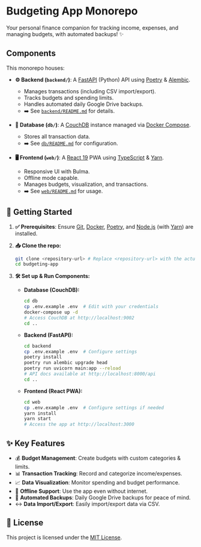 # Budgeting App Monorepo

Your personal finance companion for tracking income, expenses, and managing budgets, with automated backups! ✨

## Components

This monorepo houses:

*   **⚙️ Backend (`backend/`)**: A [FastAPI](https://fastapi.tiangolo.com/) (Python) API using [Poetry](https://python-poetry.org/) & [Alembic](https://alembic.sqlalchemy.org/en/latest/).
    *   Manages transactions (including CSV import/export).
    *   Tracks budgets and spending limits.
    *   Handles automated daily Google Drive backups.
    *   ➡️ See [`backend/README.md`](backend/README.md) for details.

*   **💾 Database (`db/`)**: A [CouchDB](https://couchdb.apache.org/) instance managed via [Docker Compose](https://docs.docker.com/compose/).
    *   Stores all transaction data.
    *   ➡️ See [`db/README.md`](db/README.md) for configuration.

*   **🖥️ Frontend (`web/`)**: A [React 19](https://reactjs.org/) PWA using [TypeScript](https://www.typescriptlang.org/) & [Yarn](https://yarnpkg.com/).
    *   Responsive UI with Bulma.
    *   Offline mode capable.
    *   Manages budgets, visualization, and transactions.
    *   ➡️ See [`web/README.md`](web/README.md) for usage.

## 🚀 Getting Started

1.  **✅ Prerequisites**: Ensure [Git](https://git-scm.com/), [Docker](https://www.docker.com/), [Poetry](https://python-poetry.org/), and [Node.js](https://nodejs.org/) (with [Yarn](https://yarnpkg.com/)) are installed.

2.  **📥 Clone the repo:**
    ```bash
    git clone <repository-url> # Replace <repository-url> with the actual URL
    cd budgeting-app
    ```

3.  **🛠️ Set up & Run Components:**

    *   **Database (CouchDB):**
        ```bash
        cd db
        cp .env.example .env  # Edit with your credentials
        docker-compose up -d
        # Access CouchDB at http://localhost:9002
        cd ..
        ```

    *   **Backend (FastAPI):**
        ```bash
        cd backend
        cp .env.example .env  # Configure settings
        poetry install
        poetry run alembic upgrade head
        poetry run uvicorn main:app --reload
        # API docs available at http://localhost:8000/api
        cd ..
        ```

    *   **Frontend (React PWA):**
        ```bash
        cd web
        cp .env.example .env  # Configure settings if needed
        yarn install
        yarn start
        # Access the app at http://localhost:3000
        ```

## ✨ Key Features

*   💰 **Budget Management**: Create budgets with custom categories & limits.
*   📊 **Transaction Tracking**: Record and categorize income/expenses.
*   📈 **Data Visualization**: Monitor spending and budget performance.
*   📶 **Offline Support**: Use the app even without internet.
*   💾 **Automated Backups**: Daily Google Drive backups for peace of mind.
*   ↔️ **Data Import/Export**: Easily import/export data via CSV.

## 📜 License

This project is licensed under the [MIT License](LICENSE).
